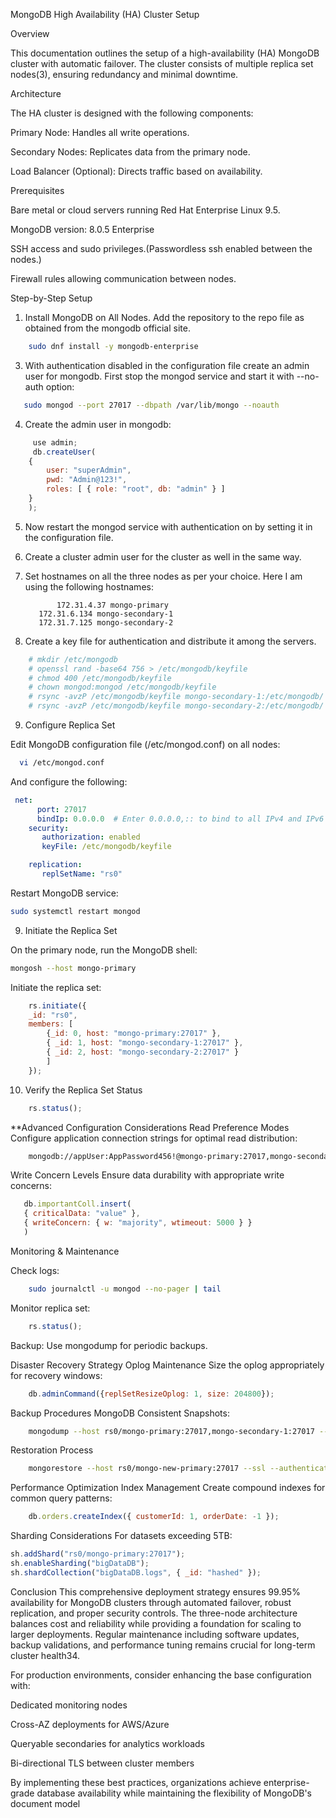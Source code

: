 MongoDB High Availability (HA) Cluster Setup

Overview

This documentation outlines the setup of a high-availability (HA) MongoDB cluster with automatic failover. The cluster consists of multiple replica set nodes(3), ensuring redundancy and minimal downtime.

Architecture

The HA cluster is designed with the following components:

Primary Node: Handles all write operations.

Secondary Nodes: Replicates data from the primary node.

Load Balancer (Optional): Directs traffic based on availability.

Prerequisites

Bare metal or cloud servers running Red Hat Enterprise Linux 9.5.

MongoDB version: 8.0.5 Enterprise

SSH access and sudo privileges.(Passwordless ssh enabled between the nodes.)


Firewall rules allowing communication between nodes.

Step-by-Step Setup

1. Install MongoDB on All Nodes. Add the repository to the repo file as obtained from the mongodb official site.	
```bash
	sudo dnf install -y mongodb-enterprise
```

3. With authentication disabled in the configuration file create an admin user for mongodb.
First stop the mongod service and start it with --no-auth option:
 ```bash
	sudo mongod --port 27017 --dbpath /var/lib/mongo --noauth
 ```	
4. Create the admin user in mongodb:
```javascript	
 	 use admin;
	 db.createUser(
	{
		user: "superAdmin",
		pwd: "Admin@123!",
		roles: [ { role: "root", db: "admin" } ]	
	}
	);
 ```	
5. Now restart the mongod service with authentication on by setting it in the configuration file.

6. Create a cluster admin user for the cluster as well in the same way.

7. Set hostnames on all the three nodes as per your choice. Here I am using the following hostnames:
	```
           172.31.4.37 mongo-primary
	   172.31.6.134 mongo-secondary-1
	   172.31.7.125 mongo-secondary-2
	```
8. Create a key file for authentication and distribute it among the servers.
```bash	
 	# mkdir /etc/mongodb
	# openssl rand -base64 756 > /etc/mongodb/keyfile
	# chmod 400 /etc/mongodb/keyfile
	# chown mongod:mongod /etc/mongodb/keyfile
	# rsync -avzP /etc/mongodb/keyfile mongo-secondary-1:/etc/mongodb/
	# rsync -avzP /etc/mongodb/keyfile mongo-secondary-2:/etc/mongodb/
```
9. Configure Replica Set

Edit MongoDB configuration file (/etc/mongod.conf) on all nodes:
```bash	
  vi /etc/mongod.conf
```
And configure the following:
```yaml	
 net:
	  port: 27017
	  bindIp: 0.0.0.0  # Enter 0.0.0.0,:: to bind to all IPv4 and IPv6 addresses or, alternatively, use the net.bindIpAll setting.
	security:
	   authorization: enabled
	   keyFile: /etc/mongodb/keyfile

	replication:
	   replSetName: "rs0"
```
Restart MongoDB service:
```bash
sudo systemctl restart mongod
```
9. Initiate the Replica Set

On the primary node, run the MongoDB shell:
```bash
mongosh --host mongo-primary
```
Initiate the replica set:
```javascript
	rs.initiate({
  	_id: "rs0",
  	members: [
    	{_id: 0, host: "mongo-primary:27017" },
    	{ _id: 1, host: "mongo-secondary-1:27017" },
    	{ _id: 2, host: "mongo-secondary-2:27017" }
  		]
	});
```
10. Verify the Replica Set Status
```javascript
 	rs.status();
```

**Advanced Configuration Considerations
Read Preference Modes
	Configure application connection strings for optimal read distribution:
```bash
	mongodb://appUser:AppPassword456!@mongo-primary:27017,mongo-secondary-1:27017,mongo-secondary-2:27017/applicationDB?replicaSet=rs0&readPreference=secondaryPreferred
```	
Write Concern Levels
	Ensure data durability with appropriate write concerns:
 ```javascript
 	db.importantColl.insert(
	{ criticalData: "value" },
	{ writeConcern: { w: "majority", wtimeout: 5000 } }
	)
```
Monitoring & Maintenance

Check logs: 
```bash
	sudo journalctl -u mongod --no-pager | tail
```
Monitor replica set: 
```javascript
	rs.status();
```
Backup: Use mongodump for periodic backups.

Disaster Recovery Strategy
Oplog Maintenance
Size the oplog appropriately for recovery windows:
```javascript
	db.adminCommand({replSetResizeOplog: 1, size: 204800});
```

Backup Procedures
MongoDB Consistent Snapshots:
```bash
	mongodump --host rs0/mongo-primary:27017,mongo-secondary-1:27017 --ssl --authenticationDatabase admin --username backupUser --archive --oplog > backup-$(date +%F).archive
```
Restoration Process
```bash
	mongorestore --host rs0/mongo-new-primary:27017 --ssl --authenticationDatabase admin --username restoreUser --oplogReplay --archive=backup-2025-02-21.archive
```
Performance Optimization
Index Management
Create compound indexes for common query patterns:
```javascript
	db.orders.createIndex({ customerId: 1, orderDate: -1 });
```

Sharding Considerations
For datasets exceeding 5TB:
```javascript
sh.addShard("rs0/mongo-primary:27017");
sh.enableSharding("bigDataDB");
sh.shardCollection("bigDataDB.logs", { _id: "hashed" });
```
Conclusion
This comprehensive deployment strategy ensures 99.95% availability for MongoDB clusters through automated failover, robust replication, and proper security controls. The three-node architecture balances cost and reliability while providing a foundation for scaling to larger deployments. Regular maintenance including software updates, backup validations, and performance tuning remains crucial for long-term cluster health34.

For production environments, consider enhancing the base configuration with:

Dedicated monitoring nodes

Cross-AZ deployments for AWS/Azure

Queryable secondaries for analytics workloads

Bi-directional TLS between cluster members

By implementing these best practices, organizations achieve enterprise-grade database availability while maintaining the flexibility of MongoDB's document model

